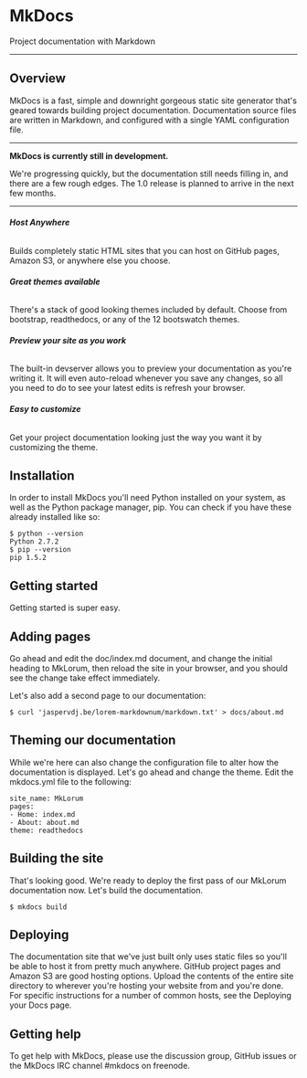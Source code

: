 #  MkDocs 
Project documentation with Markdown

---


## Overview

MkDocs is a fast, simple and downright gorgeous static site generator that's geared towards building project documentation. Documentation source files are written in Markdown, and configured with a single YAML configuration file.

---
**MkDocs is currently still in development.**

We're progressing quickly, but the documentation still needs filling in, and there are a few rough edges. The 1.0 release is planned to arrive in the next few months.

---

**<h6> Host Anywhere</h6>**
Builds completely static HTML sites that you can host on GitHub pages, Amazon S3, or anywhere else you choose.

**<h6>Great themes available</h6>**
There's a stack of good looking themes included by default. Choose from bootstrap, readthedocs, or any of the 12 bootswatch themes.

**<h6>Preview your site as you work</h6>**
The built-in devserver allows you to preview your documentation as you're writing it. It will even auto-reload whenever you save any changes, so all you need to do to see your latest edits is refresh your browser.

**<h6>Easy to customize</h6>**
Get your project documentation looking just the way you want it by customizing the theme.
## Installation

In order to install MkDocs you'll need Python installed on your system, as well as the Python package manager, pip. You can check if you have these already installed like so:

```
$ python --version
Python 2.7.2
$ pip --version
pip 1.5.2
```

## Getting started
Getting started is super easy.

## Adding pages
Go ahead and edit the doc/index.md document, and change the initial heading to MkLorum, then reload the site in your browser, and you should see the change take effect immediately.

Let's also add a second page to our documentation:
```
$ curl 'jaspervdj.be/lorem-markdownum/markdown.txt' > docs/about.md
```
## Theming our documentation
While we're here can also change the configuration file to alter how the documentation is displayed. Let's go ahead and change the theme. Edit the mkdocs.yml file to the following:
```
site_name: MkLorum
pages:
- Home: index.md
- About: about.md
theme: readthedocs
```

## Building the site

That's looking good. We're ready to deploy the first pass of our MkLorum documentation now. Let's build the documentation.
```
$ mkdocs build
```

## Deploying

The documentation site that we've just built only uses static files so you'll be able to host it from pretty much anywhere. GitHub project pages and Amazon S3 are good hosting options. Upload the contents of the entire site directory to wherever you're hosting your website from and you're done. For specific instructions for a number of common hosts, see the Deploying your Docs page.
## Getting help
To get help with MkDocs, please use the discussion group, GitHub issues or the MkDocs IRC channel #mkdocs on freenode.

